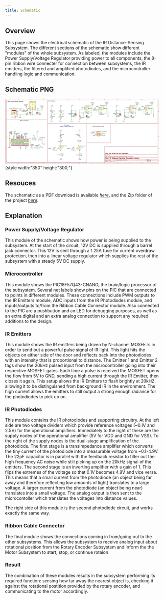 ```yaml
---
title: Schematic
---
```


## Overview

This page shows the electrical schematic of the IR Distance-Sensing Subsystem. The different sections of the schematic show different "modules" of the whole subsystem. As labeled, the modules include the Power Supply/Voltage Regulator providing power to all components, the 8-pin ribbon wire connecter for connection between subsystems, the IR emitters, the filtered and amplified photodiodes, and the microcontroller handling logic and communication.

## Schematic PNG

![schematic](IndividualSubsystemDesign.png){style width:"350" height:"300;"}



## Resouces

The schematic as a PDF download is available [*here*](EGR304-IndividualSubystemDesign.pdf), and the Zip folder of the project [*here*](EGR304-IndividualSubystemDesign.zip).

## Explanation

### **Power Supply/Voltage Regulator**

This module of the schematic shows how power is being supplied to the subsystem. At the start of the circuit, 12V DC is supplied through a barrel jack connector. This 12V is sent through a 1.25A fuse for current overdraw protection, then into a linear voltage regulator which supplies the rest of the subsystem with a steady 5V DC supply.

### **Microcontroller**

This module shows the PIC18F57Q43-CNANO, the brain/logic processor of the subsystem. Several net labels show pins on the PIC that are connected to points in different modules. These connections include PWM outputs to the IR Emitters module, ADC inputs from the IR Photodiodes module, and inputs/outputs to/from the Ribbon Cable Connector module. Also connected to the PIC are a pushbutton and an LED for debugging purposes, as well as an extra digital and an extra analog connection to support any required additions to the design.

### **IR Emitters**

This module shows the IR emitters being driven by N-channel MOSFETs in order to send out a powerful pulse signal of IR light. This light hits the objects on either side of the door and reflects back into the photodiodes with an intensity that is proportional to distance. The Emitter 1 and Emitter 2 tags show the 20kHz pulsed input from the microcontroller going into their respective MOSFET gates. Each time a pulse is received the MOSFET opens the flow from 5V to GND, sending a high current through the IR Emitter, then closes it again. This setup allows the IR Emitters to flash brightly at 20kHZ, allowing it to be distinguished from background IR in the environment. The high current allows the emitters to still output a strong enough radiance for the photodiodes to pick up on.

### **IR Photodiodes**

This module contains the IR photodiodes and supporting circuitry. At the left side are two voltage dividers which provide reference voltages (~0.1V and 2.5V) for the operational amplifiers. Immediately to the right of these are the supply nodes of the operational amplifier (5V for VDD and GND for VSS). To the right of the supply nodes is the dual-stage amplification of the photodiode. The first stage is a transimpedance amplifier which converts the tiny current of the photodiode into a measurable voltage from ~0.1-4.9V. The 22pF capacitor is in parallel with the feedback resistor to filter out the high frequency AC noise while still picking up on the 20kHz signal of the emitters. The second stage is an inverting amplifier with a gain of 1. This flips the extremes of the voltage so that 0.1V becomes 4.9V and vice versa. This means that a small current from the photodiode (an object being far away and therefore reflecting low amounts of light) translates to a large voltage. A larger current from the photodiode (an object being near) translates into a small voltage. The analog output is then sent to the microcontoller which translates the voltages into distance values.

The right side of this module is the second photodiode circuit, and works exactly the same way.

### **Ribbon Cable Connector**

The final module shows the connections coming in from/going out to the other subsystems. This allows the subsystem to receive analog input about rotational position from the Rotary Encoder Subsystem and inform the the Motor Subsystem to start, stop, or continue rotaion.

### **Result**

The combination of these modules results in the subsystem performing its required function: sensing how far away the nearest object is, checking it against the rotational postition provided by the rotary encoder, and communicating to the motor accordingly.